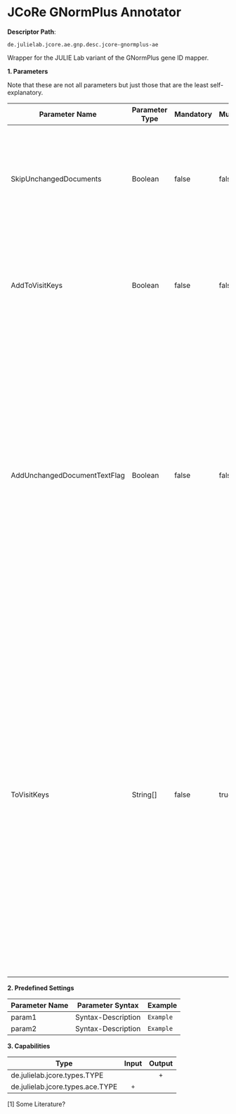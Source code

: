 # JCoRe GNormPlus Annotator

**Descriptor Path**:
```
de.julielab.jcore.ae.gnp.desc.jcore-gnormplus-ae
```

Wrapper for the JULIE Lab variant of the GNormPlus gene ID mapper.



**1. Parameters**

Note that these are not all parameters but just those that are the least self-explanatory.

| Parameter Name | Parameter Type | Mandatory | Multivalued | Description |
|----------------|----------------|-----------|-------------|-------------|
| SkipUnchangedDocuments | Boolean | false | false | Whether GNormPlus should run on documents that exist in the database and have unchanged text contents. |
| AddToVisitKeys | Boolean | false | false | Whether to add the value of the `ToVisitKeys` parameter to the CAS. See description of `ToVisitKeys` for more details. |
| AddUnchangedDocumentTextFlag | Boolean | false | false | Whether to set a flag in the CAS that stores the information if the document text has changed in comparison to a potentially existing document in the database with the same document ID. Used by downstream components like the XMI DB Writer to manage actions depending on (un)changed text contents. |
| ToVisitKeys | String[] | false | true | The UIMA-aggregate-keys of the pipeline components that should still be visited if the document text is unchanged in comparison to a potentially existing document in the database with the same ID. In CoStoSys pipelines we want to run the DB Checkpoint AE in any way, unchanged document text or not, because we want to keep track of all documents if they have already been processed by the pipeline. |

**2. Predefined Settings**

| Parameter Name | Parameter Syntax | Example |
|----------------|------------------|---------|
| param1 | Syntax-Description | `Example` |
| param2 | Syntax-Description | `Example` |

**3. Capabilities**

| Type | Input | Output |
|------|:-----:|:------:|
| de.julielab.jcore.types.TYPE |  | `+` |
| de.julielab.jcore.types.ace.TYPE | `+` |  |


[1] Some Literature?
